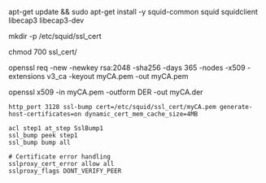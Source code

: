 apt-get update && sudo apt-get install -y squid-common squid squidclient libecap3 libecap3-dev

mkdir -p /etc/squid/ssl_cert

chmod 700 ssl_cert/

openssl req -new -newkey rsa:2048 -sha256 -days 365 -nodes -x509 -extensions v3_ca -keyout myCA.pem -out myCA.pem

openssl x509 -in myCA.pem -outform DER -out myCA.der



```
http_port 3128 ssl-bump cert=/etc/squid/ssl_cert/myCA.pem generate-host-certificates=on dynamic_cert_mem_cache_size=4MB

acl step1 at_step SslBump1
ssl_bump peek step1
ssl_bump bump all

# Certificate error handling
sslproxy_cert_error allow all
sslproxy_flags DONT_VERIFY_PEER
```
